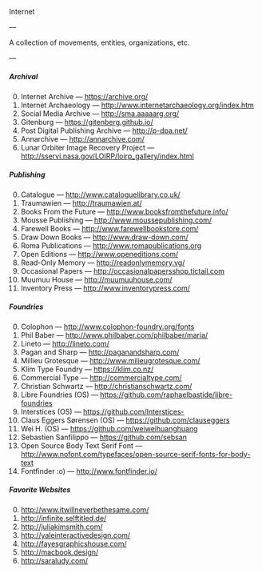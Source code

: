 Internet

—

A collection of movements, entities, organizations, etc.

—

##### Archival

0. Internet Archive — https://archive.org/
1. Internet Archaeology — http://www.internetarchaeology.org/index.htm
1. Social Media Archive — http://sma.aaaaarg.org/
2. Gitenburg — https://gitenberg.github.io/
3. Post Digital Publishing Archive — http://p-dpa.net/
4. Annarchive — http://annarchive.com/
5. Lunar Orbiter Image Recovery Project — http://sservi.nasa.gov/LOIRP/loirp_gallery/index.html

##### Publishing

0. Catalogue — http://www.cataloguelibrary.co.uk/
1. Traumawien — http://traumawien.at/
2. Books From the Future — http://www.booksfromthefuture.info/
3. Mousse Publishing — http://www.moussepublishing.com/
4. Farewell Books — http://www.farewellbookstore.com/
5. Draw Down Books — http://www.draw-down.com/
6. Roma Publications — http://www.romapublications.org
7. Open Editions — http://www.openeditions.com/
8. Read-Only Memory — http://readonlymemory.vg/
9. Occasional Papers — http://occasionalpapersshop.tictail.com
10. Muumuu House — http://muumuuhouse.com/
11. Inventory Press — http://www.inventorypress.com/

##### Foundries

0. Colophon — http://www.colophon-foundry.org/fonts
1. Phil Baber — http://www.philbaber.com/philbaber/maria/
2. Lineto — http://lineto.com/
3. Pagan and Sharp — http://paganandsharp.com/
4. Millieu Grotesque — http://www.milieugrotesque.com/
5. Klim Type Foundry — https://klim.co.nz/
6. Commercial Type — http://commercialtype.com/
7. Christian Schwartz — http://christianschwartz.com/
8. Libre Foundries (OS) — https://github.com/raphaelbastide/libre-foundries
9. Interstices (OS) — https://github.com/Interstices-
8. Claus Eggers Sørensen (OS) — https://github.com/clauseggers
9. Wei H. (OS) — https://github.com/weiweihuanghuang
10. Sebastien Sanfilippo — https://github.com/sebsan
11. Open Source Body Text Serif Font — http://www.nofont.com/typefaces/open-source-serif-fonts-for-body-text
12. Fontfinder :o) — http://www.fontfinder.io/

##### Favorite Websites

0. http://www.itwillneverbethesame.com/
0. http://infinite.selftitled.de/
1. http://juliakimsmith.com/
2. http://yaleinteractivedesign.com/
3. http://fayesgraphicshouse.com/
4. http://macbook.design/
5. http://saraludy.com/
